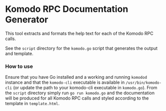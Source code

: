 # Komodo RPC Documentation Generator

This tool extracts and formats the help text for each of the Komodo RPC calls. 

See the `script` directory for the `komodo.go` script that generates the output and template.

### How to use

Ensure that you have Go installed and a working and running `komodod` instance and that the `komodo-cli` executable is available in `/usr/bin/komodo-cli` (or update the path to your komodo-cli executable in `komodo.go`). From the `script` directory simply run `go run komodo.go` and the documentation will be produced for all Komodo RPC calls and styled according to the template in `template.html`.
